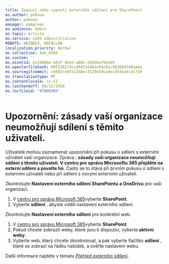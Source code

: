```yaml
---
title: Zapnutí nebo vypnutí externího sdílení pro SharePoint
ms.author: pebaum
author: pebaum
manager: pamgreen
ms.audience: Admin
ms.topic: article
ms.service: o365-administration
ROBOTS: NOINDEX, NOFOLLOW
localization_priority: Normal
ms.collection: Adm_O365
ms.custom: ''
ms.assetid: e13940be-483f-46ed-a88c-d36bbaf04ad5
ms.openlocfilehash: 09f326274ccd6d5164bac64c81c9b2684748aaba
ms.sourcegitcommit: c6692ce0fa1358ec3529e59ca0ecdfdea4cdc759
ms.translationtype: MT
ms.contentlocale: cs-CZ
ms.lasthandoff: 09/15/2020
ms.locfileid: "47800385"
---
```

# <a name="warning-message-your-organizations-policies-dont-allow-you-to-share-with-these-users"></a>Upozornění: zásady vaší organizace neumožňují sdílení s těmito uživateli.

Uživatelé mohou zaznamenat upozornění při pokusu o sdílení s externími uživateli vaší organizace. Zpráva **: zásady vaší organizace neumožňují sdílení s těmito uživateli. V centru pro správu Microsoftu 365 přejděte na externí sdílení a povolte ho**. Často se to stává při prvním pokusu o sdílení s externími uživateli nebo při sdílení s novými externími uživateli.

Zkontrolujte **Nastavení externího sdílení SharePointu a OneDrivu** pro vaši organizaci.

1. V [centru pro správu Microsoft 365](https://admin.microsoft.com/AdminPortal/Home#/homepage">https://admin.microsoft.com/)vyberte **SharePoint**.
3. Vyberte **sdílení** , abyste viděli nastavení externího sdílení.

Zkontrolujte **Nastavení externího sdílení** pro konkrétní web.

1. V [centru pro správu Microsoft 365](https://admin.microsoft.com/AdminPortal/Home#/homepage">https://admin.microsoft.com/)vyberte **SharePoint**.
2. Pokud chcete zobrazit weby, které jsou k dispozici, vyberte **aktivní weby** .
3. Vyberte web, který chcete zkontrolovat, a pak vyberte tlačítko **sdílení** , které se zobrazí na řádku nabídek, a ověřte nastavení webu.

Další informace najdete v tématu [Přehled externího sdílení](https://docs.microsoft.com/sharepoint/external-sharing-overview).